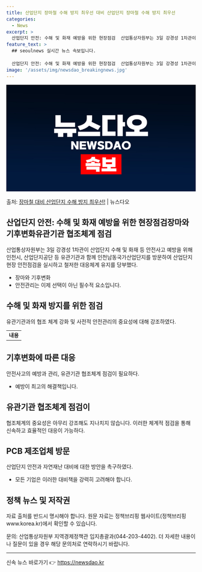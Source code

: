 ```yaml
---
title: 산업단지 장마철 수해 방지 최우선 대비 산업단지 장마철 수해 방지 최우선
categories:
  - News
excerpt: >
  산업단지 안전: 수해 및 화재 예방을 위한 현장점검  산업통상자원부는 3일 강경성 1차관이 산업단지 수해 및…
feature_text: >
  ## seoulnews 실시간 뉴스 속보입니다.

  산업단지 안전: 수해 및 화재 예방을 위한 현장점검  산업통상자원부는 3일 강경성 1차관이 산업단지 수해 및…
image: '/assets/img/newsdao_breakingnews.jpg'
---
```


![뉴스다오 속보](/assets/img/newsdao_breakingnews.jpg)

<p>출처: <a href="https://newsdao.kr/4578" rel="dofollow">장마철 대비 산업단지 수해 방지 최우선!</a> | 뉴스다오</p>

<h2 data-ke-size="size26">산업단지 안전: 수해 및 화재 예방을 위한 현장점검장마와 기후변화유관기관 협조체계 점검</h2>
<p data-ke-size="size16">산업통상자원부는 3일 강경성 1차관이 산업단지 수해 및 화재 등 안전사고 예방을 위해 인천시, 산업단지공단 등 유관기관과 함께 인천남동국가산업단지를 방문하여 산업단지 현장 안전점검을 실시하고 철저한 대응체계 유지를 당부했다.</p>

<ul>
<li>장마와 기후변화</li>
<li>안전관리는 이제 선택이 아닌 필수적 요소입니다.</li>
</ul>

<h2 data-ke-size="size26">수해 및 화재 방지를 위한 점검</h2>
<p data-ke-size="size16">유관기관과의 협조 체계 강화 및 사전적 안전관리의 중요성에 대해 강조하였다.</p>

<table>
  <tr>
    <td style="text-align: center; height: 17px;"><b>내용</b></td>
  </tr>
</table>

<h2 data-ke-size="size26">기후변화에 따른 대응</h2>
<p data-ke-size="size16">안전사고의 예방과 관리, 유관기관 협조체계 점검이 필요하다.</p>

<ul>
  <li>예방이 최고의 해결책입니다.</li>
</ul>

<h2 data-ke-size="size26">유관기관 협조체계 점검이</h2>
<p data-ke-size="size16">협조체계의 중요성은 아무리 강조해도 지나치지 않습니다. 이러한 체계적 점검을 통해 신속하고 효율적인 대응이 가능하다.</p>

<h2 data-ke-size="size26">PCB 제조업체 방문</h2>
<p data-ke-size="size16">산업단지 안전과 자연재난 대비에 대한 방안을 촉구하였다.</p>

<ul>
  <li>모든 기업은 이러한 대비책을 강력히 고려해야 합니다.</li>
</ul>

<h2 data-ke-size="size26">정책 뉴스 및 저작권</h2>
<p data-ke-size="size16">자료 출처를 반드시 명시해야 합니다. 원문 자료는 정책브리핑 웹사이트(정책브리핑 www.korea.kr)에서 확인할 수 있습니다.</p>
<p data-ke-size="size16">문의: 산업통상자원부 지역경제정책관 입지총괄과(044-203-4402). 더 자세한 내용이나 질문이 있을 경우 해당 문의처로 연락하시기 바랍니다.</p>

<hr> 

신속 뉴스 바로가기 👉 <a href="https://newsdao.kr" rel="dofollow">https://newsdao.kr</a>


